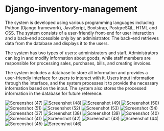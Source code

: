 # Django-inventory-management
The system is developed using various programming languages including Python (Django framework), JavaScript, Bootstrap, PostgreSQL, HTML and CSS. The system consists of a user-friendly front-end for user interaction and a back-end accessible only by an administrator. The back-end retrieves data from the database and displays it to the users.

The system has two types of users: administrators and staff. Administrators can log in and modify information about goods, while staff members are responsible for processing sales, purchases, bills, and creating invoices.

The system includes a database to store all information and provides a user-friendly interface for users to interact with it. Users input information through the interface, and the system processes it to provide the necessary information based on the input. The system also stores the processed information in the database for future reference.

![Screenshot (47)](https://user-images.githubusercontent.com/51537638/218985189-8ca2046e-02a8-4c8b-8243-0027fbfd728c.png)
![Screenshot (48)](https://user-images.githubusercontent.com/51537638/218985199-dfd74679-006a-4fe7-bd9a-fc1f244b8a5f.png)
![Screenshot (49)](https://user-images.githubusercontent.com/51537638/218985218-2c00c2f4-bf8a-4ab0-88cf-b374bcf1cdb2.png)
![Screenshot (50)](https://user-images.githubusercontent.com/51537638/218985221-3af9c58f-1015-4e3d-99b6-a93f1586d5aa.png)
![Screenshot (51)](https://user-images.githubusercontent.com/51537638/218985224-544832e1-938e-4b18-aec8-2efe8f55415e.png)
![Screenshot (52)](https://user-images.githubusercontent.com/51537638/218985242-e52fe221-3fb7-4393-b205-8d930f673037.png)
![Screenshot (53)](https://user-images.githubusercontent.com/51537638/218985248-2a2864a1-7b07-40b0-ab28-fdb3d40b0742.png)
![Screenshot (54)](https://user-images.githubusercontent.com/51537638/218985262-ce21da7e-dc14-47f2-b31d-94de04b49bb7.png)
![Screenshot (37)](https://user-images.githubusercontent.com/51537638/218985266-2bdf70a6-8f41-4e07-bafb-3cb97562ef85.png)
![Screenshot (38)](https://user-images.githubusercontent.com/51537638/218985272-1773c6af-db04-4221-9149-8b56f50638df.png)
![Screenshot (39)](https://user-images.githubusercontent.com/51537638/218985280-7a6a8116-6cdb-4281-9aae-a036a0c42157.png)
![Screenshot (40)](https://user-images.githubusercontent.com/51537638/218985289-d50e317c-a4c8-4546-88c9-b71a03e0cb37.png)
![Screenshot (41)](https://user-images.githubusercontent.com/51537638/218985303-a61516c4-b28d-4807-909e-761d820dc60c.png)
![Screenshot (42)](https://user-images.githubusercontent.com/51537638/218985321-fe56bfcf-2498-4ed0-bc7c-1611b7e9b2cd.png)
![Screenshot (43)](https://user-images.githubusercontent.com/51537638/218985330-ba9eea5c-ee39-4f5c-8cd4-5e9fadeb4e24.png)
![Screenshot (44)](https://user-images.githubusercontent.com/51537638/218985343-5dcb504a-0096-4138-9572-0f293ef25d98.png)
![Screenshot (45)](https://user-images.githubusercontent.com/51537638/218985351-356f0f61-f3e5-480b-ab88-9818cbfb91c1.png)
![Screenshot (46)](https://user-images.githubusercontent.com/51537638/218985357-fc0e7f3b-5729-4a32-95b3-c016aa48c219.png)
